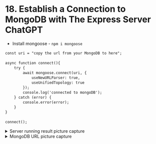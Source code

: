 # 18. Establish a Connection to MongoDB with The Express Server ChatGPT

- Install mongoose - `npm i mongoose`

```
const uri = "copy the url from your MongoDB to here";

async function connect(){
    try {
        await mongoose.connect(uri, {
            useNewURLParser: true, 
            useUnifiedTopology: true
        });
        console.log('connected to mongoDB');
    } catch (error) {
        console.error(error);
    }
}

connect();
```

<details>
  <summary>  Server running result picture capture </summary>

<p align="center"><img src="../imags/18_Establish-a-Connection-to-MongoDB_1.png" width="90%" >  </p>
</details> 


<details>
  <summary>  MongoDB URL picture capture </summary>

<p align="center"><img src="../imags/18_Establish-a-Connection-to-MongoDB_2.png" width="90%" >  </p>
</details> 
